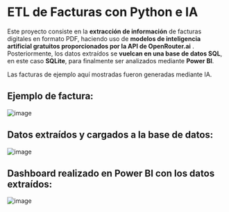 # ETL de Facturas con Python e IA

Este proyecto consiste en la **extracción de información** de facturas digitales en formato PDF, haciendo uso de **modelos de inteligencia artificial gratuitos proporcionados por la API de OpenRouter.ai** . Posteriormente, los datos extraídos se **vuelcan en una base de datos SQL**, en este caso **SQLite**, para finalmente ser analizados mediante **Power BI**.

Las facturas de ejemplo aquí mostradas fueron generadas mediante IA.

## Ejemplo de factura:

![image](https://github.com/user-attachments/assets/9222ccff-1a56-4632-ace0-320d8031a083)

## Datos extraídos y cargados a la base de datos:

![image](https://github.com/user-attachments/assets/3df6827f-909b-4f7b-a047-c4a3b834803a)

## Dashboard realizado en Power BI con los datos extraídos:

![image](https://github.com/user-attachments/assets/c19ac090-e519-4a4d-bc8b-a1d236fcb24f)
